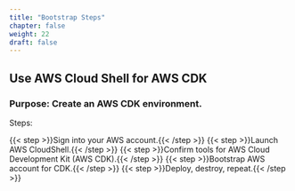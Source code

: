 ```yaml
---
title: "Bootstrap Steps"
chapter: false
weight: 22
draft: false
---
```


## Use AWS Cloud Shell for AWS CDK

### Purpose: Create an AWS CDK environment.

Steps:

{{< step >}}Sign into your AWS account.{{< /step >}}
{{< step >}}Launch AWS CloudShell.{{< /step >}}
{{< step >}}Confirm tools for AWS Cloud Development Kit (AWS CDK).{{< /step >}}
{{< step >}}Bootstrap AWS account for CDK.{{< /step >}}
{{< step >}}Deploy, destroy, repeat.{{< /step >}}


